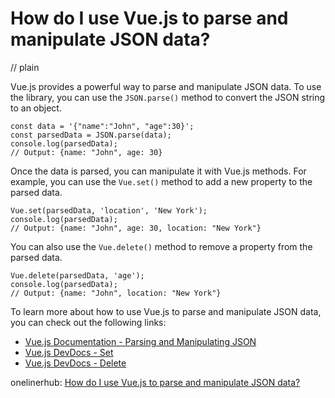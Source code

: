 # How do I use Vue.js to parse and manipulate JSON data?
// plain

Vue.js provides a powerful way to parse and manipulate JSON data. To use the library, you can use the `JSON.parse()` method to convert the JSON string to an object.

```
const data = '{"name":"John", "age":30}';
const parsedData = JSON.parse(data);
console.log(parsedData);
// Output: {name: "John", age: 30}
```

Once the data is parsed, you can manipulate it with Vue.js methods. For example, you can use the `Vue.set()` method to add a new property to the parsed data.

```
Vue.set(parsedData, 'location', 'New York');
console.log(parsedData);
// Output: {name: "John", age: 30, location: "New York"}
```

You can also use the `Vue.delete()` method to remove a property from the parsed data.

```
Vue.delete(parsedData, 'age');
console.log(parsedData);
// Output: {name: "John", location: "New York"}
```

To learn more about how to use Vue.js to parse and manipulate JSON data, you can check out the following links:

- [Vue.js Documentation - Parsing and Manipulating JSON](https://vuejs.org/v2/guide/parsing-and-manipulating-json.html)
- [Vue.js DevDocs - Set](https://vuejs.org/v2/api/#Vue-set)
- [Vue.js DevDocs - Delete](https://vuejs.org/v2/api/#Vue-delete)

onelinerhub: [How do I use Vue.js to parse and manipulate JSON data?](https://onelinerhub.com/vue.js/how-do-i-use-vue-js-to-parse-and-manipulate-json-data)